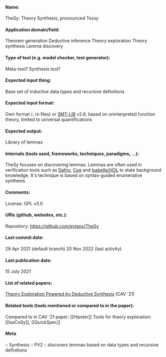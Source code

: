 #### Name:
TheSy: Theory Synthesis, pronounced Tessy

#### Application domain/field:
Theorem generation
Deductive inference
Theory exploration
Theory synthesis
Lemma discovery

#### Type of tool (e.g. model checker, test generator):
Meta-tool? Synthesis tool?

#### Expected input thing:
Base set of inductive data types and recursive definitions

#### Expected input format:
Own format (`.th` files) or [SMT-LIB](../Formats/SMT-LIB.md) v2.6, based on uninterpreted function theory, limited to universal quantifications

#### Expected output:
Library of lemmas

#### Internals (tools used, frameworks, techniques, paradigms, ...):
TheSy focuses on discovering lemmas.
Lemmas are often used in verification tools such as [Dafny](Dafny.md), [Coq](Provers/Coq.md) and [Isabelle/HOL](Provers/Isabelle-HOL.md) to state background knowledge.
It's technique is based on syntax-guided enumerative synthesis. 

#### Comments:
License: GPL v3.0

#### URIs (github, websites, etc.):
Repository: https://github.com/eytans/TheSy

#### Last commit date:
29 Apr 2021 (default branch)
20 Nov 2022 (last activity)

#### Last publication date:
15 July 2021

#### List of related papers:
[Theory Exploration Powered by Deductive Synthesis](https://doi.org/10.1007/978-3-030-81688-9_6) (CAV '21)

#### Related tools (tools mentioned or compared to in the paper):
Compared to in CAV '21 paper: [[Hipster]]
Tools for theory exploration: [[IsaCoSy]], [[QuickSpec]]

#### Meta
:: Synthesis
:: PV2 :: discovers lemmas based on data types and recursive definitions
